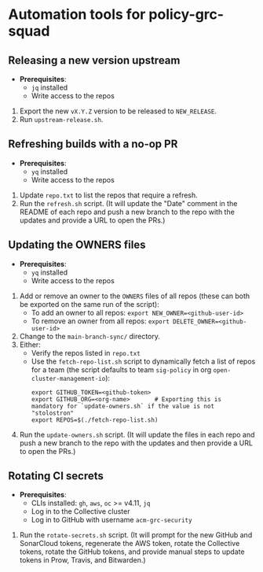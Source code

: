 # Automation tools for policy-grc-squad

## Releasing a new version upstream

- **Prerequisites**:
  - `jq` installed
  - Write access to the repos

1. Export the new `vX.Y.Z` version to be released to `NEW_RELEASE`.
2. Run `upstream-release.sh`.

## Refreshing builds with a no-op PR

- **Prerequisites**:
  - `yq` installed
  - Write access to the repos

1. Update `repo.txt` to list the repos that require a refresh.
2. Run the `refresh.sh` script. (It will update the "Date" comment in the README of each repo and
   push a new branch to the repo with the updates and provide a URL to open the PRs.)

## Updating the OWNERS files

- **Prerequisites**:
  - `yq` installed
  - Write access to the repos

1. Add or remove an owner to the `OWNERS` files of all repos (these can both be exported on the same run of the script):
   - To add an owner to all repos: `export NEW_OWNER=<github-user-id>`
   - To remove an owner from all repos: `export DELETE_OWNER=<github-user-id>`
2. Change to the `main-branch-sync/` directory.
3. Either:
   - Verify the repos listed in `repo.txt`
   - Use the `fetch-repo-list.sh` script to dynamically fetch a list of repos for a team (the script defaults to team
     `sig-policy` in org `open-cluster-management-io`):
     ```shell
     export GITHUB_TOKEN=<github-token>
     export GITHUB_ORG=<org-name>       # Exporting this is mandatory for `update-owners.sh` if the value is not "stolostron"
     export REPOS=$(./fetch-repo-list.sh)
     ```
4. Run the `update-owners.sh` script. (It will update the files in each repo and push a new branch to the repo with the
   updates and then provide a URL to open the PRs.)

## Rotating CI secrets

- **Prerequisites**:
  - CLIs installed: `gh`, `aws`, `oc` >= v4.11, `jq`
  - Log in to the Collective cluster
  - Log in to GitHub with username `acm-grc-security`

1. Run the `rotate-secrets.sh` script. (It will prompt for the new GitHub and SonarCloud tokens,
   regenerate the AWS token, rotate the Collective tokens, rotate the GitHub tokens, and provide
   manual steps to update tokens in Prow, Travis, and Bitwarden.)
